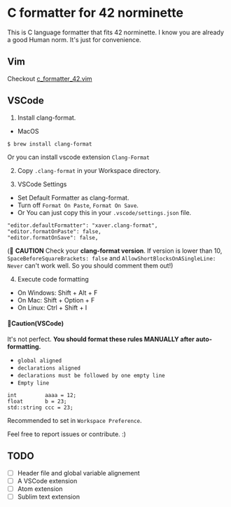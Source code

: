 # C formatter for 42 norminette

This is C language formatter that fits 42 norminette.
I know you are already a good Human norm.
It's just for convenience.


## Vim

Checkout [c\_formatter\_42.vim](https://github.com/cacharle/c_formatter_42.vim)



## VSCode

1. Install clang-format.

- MacOS
```
$ brew install clang-format
```
 Or you can install vscode extension `Clang-Format`


2. Copy `.clang-format` in your Workspace directory.


3. VSCode Settings
- Set Default Formatter as clang-format.
- Turn off `Format On Paste`, `Format On Save`.
- Or You can just copy this in your `.vscode/settings.json` file.
```
"editor.defaultFormatter": "xaver.clang-format",
"editor.formatOnPaste": false,
"editor.formatOnSave": false,
```
(🚨 **CAUTION**
Check your **clang-format version**.
If version is lower than 10, `SpaceBeforeSquareBrackets: false` and `AllowShortBlocksOnASingleLine: Never` can't work well.
So you should comment them out!)

4. Execute code formatting
- On Windows: Shift + Alt + F
- On Mac: Shift + Option + F
- On Linux: Ctrl + Shift + I


#### 🚨Caution(VSCode)

It's not perfect.
**You should format these rules MANUALLY after auto-formatting.**
- `global aligned`
- `declarations aligned`
- `declarations must be followed by one empty line`
- `Empty line`
```
int         aaaa = 12;
float       b = 23;
std::string ccc = 23;
```


Recommended to set in `Workspace Preference`.

Feel free to report issues or contribute. :)


## TODO

- [ ] Header file and global variable alignement
- [ ] A VSCode extension
- [ ] Atom extension 
- [ ] Sublim text extension 
